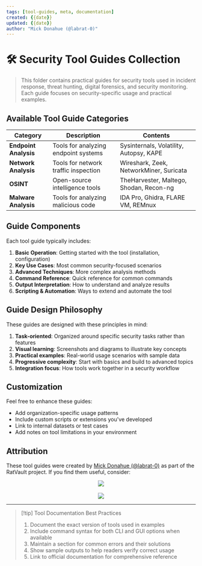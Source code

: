 ```yaml
---
tags: [tool-guides, meta, documentation]
created: {{date}}
updated: {{date}}
author: "Mick Donahue (@labrat-0)"
---
```


# 🛠️ Security Tool Guides Collection

> This folder contains practical guides for security tools used in incident response, threat hunting, digital forensics, and security monitoring. Each guide focuses on security-specific usage and practical examples.

## Available Tool Guide Categories

| Category | Description | Contents |
|----------|-------------|----------|
| **Endpoint Analysis** | Tools for analyzing endpoint systems | Sysinternals, Volatility, Autopsy, KAPE |
| **Network Analysis** | Tools for network traffic inspection | Wireshark, Zeek, NetworkMiner, Suricata |
| **OSINT** | Open-source intelligence tools | TheHarvester, Maltego, Shodan, Recon-ng |
| **Malware Analysis** | Tools for analyzing malicious code | IDA Pro, Ghidra, FLARE VM, REMnux |

## Guide Components

Each tool guide typically includes:

1. **Basic Operation**: Getting started with the tool (installation, configuration)
2. **Key Use Cases**: Most common security-focused scenarios
3. **Advanced Techniques**: More complex analysis methods
4. **Command Reference**: Quick reference for common commands
5. **Output Interpretation**: How to understand and analyze results
6. **Scripting & Automation**: Ways to extend and automate the tool

## Guide Design Philosophy

These guides are designed with these principles in mind:

1. **Task-oriented**: Organized around specific security tasks rather than features
2. **Visual learning**: Screenshots and diagrams to illustrate key concepts
3. **Practical examples**: Real-world usage scenarios with sample data
4. **Progressive complexity**: Start with basics and build to advanced topics
5. **Integration focus**: How tools work together in a security workflow

## Customization

Feel free to enhance these guides:

- Add organization-specific usage patterns
- Include custom scripts or extensions you've developed
- Link to internal datasets or test cases
- Add notes on tool limitations in your environment

## Attribution

These tool guides were created by [Mick Donahue (@labrat-0)](https://github.com/labrat-0) as part of the RatVault project. If you find them useful, consider:

<div align="center">
  <a href="https://github.com/labrat-0"><img src="https://img.shields.io/badge/Follow_on_GitHub-@labrat--0-181717?style=for-the-badge&logo=github&logoColor=white"></a>
  <br><br>
  <a href="https://buymeacoffee.com/labrat"><img src="https://img.shields.io/badge/Support_My_Work-Buy_Me_A_Coffee-FFDD00?style=for-the-badge&logo=buy-me-a-coffee&logoColor=black"></a>
</div>

---

> [!tip] Tool Documentation Best Practices
> 1. Document the exact version of tools used in examples
> 2. Include command syntax for both CLI and GUI options when available
> 3. Maintain a section for common errors and their solutions
> 4. Show sample outputs to help readers verify correct usage
> 5. Link to official documentation for comprehensive reference 